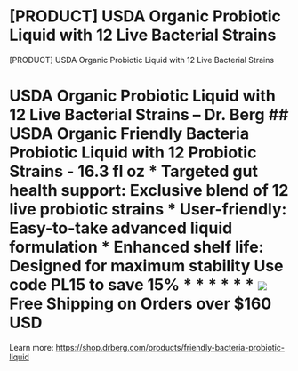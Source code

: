# [PRODUCT] USDA Organic Probiotic Liquid with 12 Live Bacterial Strains

[PRODUCT] USDA Organic Probiotic Liquid with 12 Live Bacterial Strains
# USDA Organic Probiotic Liquid with 12 Live Bacterial Strains – Dr. Berg ## USDA Organic Friendly Bacteria Probiotic Liquid with 12 Probiotic Strains - 16.3 fl oz * **Targeted gut health support:** Exclusive blend of 12 live probiotic strains * **User-friendly**: Easy-to-take advanced liquid formulation * **Enhanced shelf life**: Designed for maximum stability Use code PL15 to save 15% * * * * * * ![](https://shop.drberg.com/cdn/shop/files/free-shipping-truck-icon.png?v=17164945451504368884)Free Shipping on Orders over $160 USD
Learn more: https://shop.drberg.com/products/friendly-bacteria-probiotic-liquid
